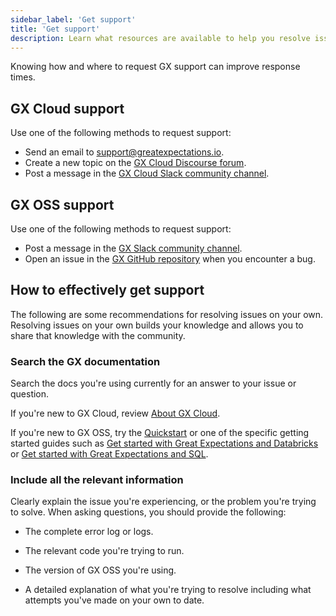 ```yaml
---
sidebar_label: 'Get support'
title: 'Get support'
description: Learn what resources are available to help you resolve issues with GX Cloud and GX OSS.
---
```


Knowing how and where to request GX support can improve response times.

## GX Cloud support

Use one of the following methods to request support:

- Send an email to support@greatexpectations.io.
- Create a new topic on the [GX Cloud Discourse forum](https://discourse.greatexpectations.io/c/cloud-support/17).
- Post a message in the [GX Cloud Slack community channel](https://greatexpectationstalk.slack.com/archives/C051D941XAL).

## GX OSS support

Use one of the following methods to request support:

- Post a message in the [GX Slack community channel](https://greatexpectationstalk.slack.com/archives/CUTCNHN82).
- Open an issue in the [GX GitHub repository](https://github.com/great-expectations/great_expectations) when you encounter a bug.

## How to effectively get support

The following are some recommendations for resolving issues on your own. Resolving issues on your own builds your knowledge and allows you to share that knowledge with the community.

### Search the GX documentation

Search the docs you're using currently for an answer to your issue or question.

If you're new to GX Cloud, review [About GX Cloud](/cloud/about_gx.md).

If you're new to GX OSS, try the [Quickstart](/oss/tutorials/quickstart.md) or one of the specific getting started guides such as [Get started with Great Expectations and Databricks](/oss/tutorials/getting_started/how_to_use_great_expectations_in_databricks.md) or [Get started with Great Expectations and SQL](/oss/tutorials/getting_started/how_to_use_great_expectations_with_sql.md).

### Include all the relevant information

Clearly explain the issue you're experiencing, or the problem you're trying to solve. When asking questions, you should provide the following:

- The complete error log or logs.

- The relevant code you're trying to run.

- The version of GX OSS you're using.

- A detailed explanation of what you're trying to resolve including what attempts you've made on your own to date.

